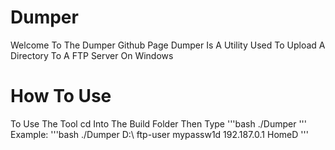 # Dumper
Welcome To The Dumper Github Page
Dumper Is A Utility Used To Upload A Directory To A FTP Server On Windows

# How To Use
To Use The Tool cd Into The Build Folder Then Type
'''bash
./Dumper <Directory Path> <Username> <Password> <IP> <Upload Folder Directory>
'''
Example:
'''bash
./Dumper D:\ ftp-user mypassw1d 192.187.0.1 HomeD
'''
